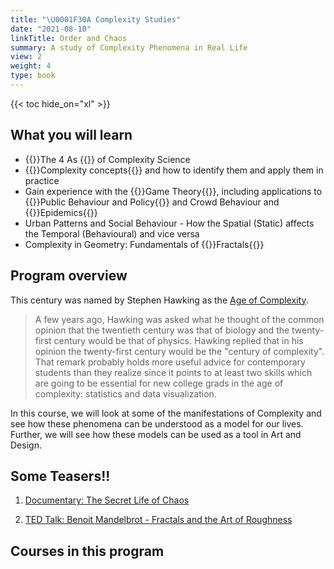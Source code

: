 ```yaml
---
title: "\U0001F30A Complexity Studies"
date: "2021-08-10"
linkTitle: Order and Chaos 
summary: A study of Complexity Phenomena in Real Life
view: 2
weight: 4
type: book
---
```


{{< toc hide_on="xl" >}}

## What you will learn

- {{<hl>}}The 4 As {{</hl>}} of Complexity Science
- {{<hl>}}Complexity concepts{{</hl>}} and how to identify them and apply them in practice
- Gain experience with the {{<hl>}}Game Theory{{</hl>}}, including applications to  {{<hl>}}Public Behaviour and Policy{{</hl>}} and Crowd Behaviour and {{<hl>}}Epidemics{{</hl>}}
- Urban Patterns and Social Behaviour - How the Spatial (Static) affects the Temporal (Behavioural) and vice versa
- Complexity in Geometry: Fundamentals of {{<hl>}}Fractals{{</hl>}}

## Program overview

This century was named by Stephen Hawking as the [Age of Complexity](https://blogs.scientificamerican.com/the-curious-wavefunction/stephen-hawkings-advice-for-twenty-first-century-grads-embrace-complexity/). 

> A few years ago, Hawking was asked what he thought of the common opinion that the twentieth century was that of biology and the twenty-first century would be that of physics. Hawking replied that in his opinion the twenty-first century would be the "century of complexity". That remark probably holds more useful advice for contemporary students than they realize since it points to at least two skills which are going to be essential for new college grads in the age of complexity: statistics and data visualization.

In this course, we will look at some of the manifestations of Complexity and see how these phenomena can be understood as a model for our lives. Further, we will see how these models can be used as a tool in Art and Design.


## Some Teasers!!

1. [Documentary: The Secret Life of Chaos](https://topdocumentaryfilms.com/secret-life-chaos/)

2. [TED Talk: Benoit Mandelbrot - Fractals and the Art of Roughness](https://www.ted.com/talks/benoit_mandelbrot_fractals_and_the_art_of_roughness/transcript?language=en)

## Courses in this program



